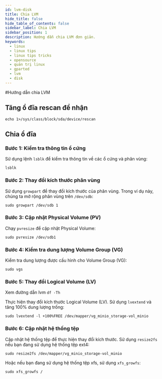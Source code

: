 ```yaml
---
id: lvm-disk
title: Chia LVM
hide_title: false
hide_table_of_contents: false
sidebar_label: Chia LVM
sidebar_position: 1
description: Hướng dẫn chia LVM đơn giản.
keywords:
  - linux
  - linux tips
  - linux tips tricks
  - opensource
  - quản trị linux
  - gparted
  - lvm
  - disk
---
```

#Hướng dẫn chia LVM
## Tăng ổ đĩa rescan để nhận
```
echo 1>/sys/class/block/sda/device/rescan
```
## Chia ổ đĩa

### Bước 1: Kiểm tra thông tin ổ cứng

Sử dụng lệnh `lsblk` để kiểm tra thông tin về các ổ cứng và phân vùng:

`lsblk` 

### Bước 2: Thay đổi kích thước phân vùng

Sử dụng `growpart` để thay đổi kích thước của phân vùng. Trong ví dụ này, chúng ta mở rộng phân vùng trên `/dev/sdb`:

`sudo growpart /dev/sdb 1` 

### Bước 3: Cập nhật Physical Volume (PV)

Chạy `pvresize` để cập nhật Physical Volume:

`sudo pvresize /dev/sdb1` 

### Bước 4: Kiểm tra dung lượng Volume Group (VG)

Kiểm tra dung lượng được cấu hình cho Volume Group (VG):

`sudo vgs` 


### Bước 5: Thay đổi Logical Volume (LV)
Xem đường dẫn lvm
`df -Th`

Thực hiện thay đổi kích thước Logical Volume (LV). Sử dụng `lvextend` và tăng 100% dung lượng trống:

`sudo lvextend -l +100%FREE /dev/mapper/vg_minio_storage-vol_minio` 

### Bước 6: Cập nhật hệ thống tệp

Cập nhật hệ thống tệp để thực hiện thay đổi kích thước. Sử dụng `resize2fs` nếu bạn đang sử dụng hệ thống tệp ext4:

`sudo resize2fs /dev/mapper/vg_minio_storage-vol_minio` 

Hoặc nếu bạn đang sử dụng hệ thống tệp xfs, sử dụng `xfs_growfs`:

`sudo xfs_growfs /`